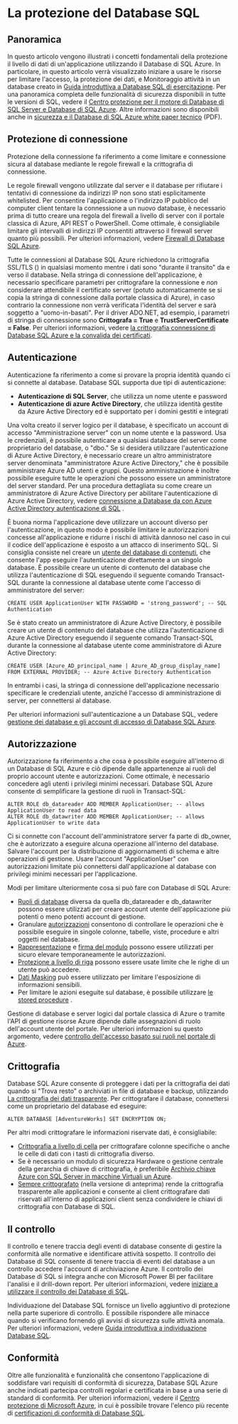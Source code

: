 <properties
   pageTitle="Cenni preliminari sulla protezione di Database SQL"
   description="Informazioni sulla sicurezza di Database SQL Azure e SQL Server, incluse le differenze tra nel cloud e SQL Server locale quando si tratta di autenticazione, autorizzazione, la protezione della connessione, sulla crittografia e conformità."
   services="sql-database"
   documentationCenter=""
   authors="tmullaney"
   manager="jhubbard"
   editor=""/>

<tags
   ms.service="sql-database"
   ms.devlang="NA"
   ms.topic="article"
   ms.tgt_pltfrm="NA"
   ms.workload="data-management"
   ms.date="06/09/2016"
   ms.author="thmullan;jackr"/>


# <a name="securing-your-sql-database"></a>La protezione del Database SQL

## <a name="overview"></a>Panoramica

In questo articolo vengono illustrati i concetti fondamentali della protezione il livello di dati di un'applicazione utilizzando il Database di SQL Azure. In particolare, in questo articolo verrà visualizzato iniziare a usare le risorse per limitare l'accesso, la protezione dei dati, e Monitoraggio attività in un database creato in [Guida introduttiva a Database SQL di esercitazione](sql-database-get-started.md). Per una panoramica completa delle funzionalità di sicurezza disponibili in tutte le versioni di SQL, vedere il [Centro protezione per il motore di Database di SQL Server e Database di SQL Azure](https://msdn.microsoft.com/library/bb510589). Altre informazioni sono disponibili anche in [sicurezza e il Database di SQL Azure white paper tecnico](https://download.microsoft.com/download/A/C/3/AC305059-2B3F-4B08-9952-34CDCA8115A9/Security_and_Azure_SQL_Database_White_paper.pdf) (PDF).

## <a name="connection-security"></a>Protezione di connessione

Protezione della connessione fa riferimento a come limitare e connessione sicura al database mediante le regole firewall e la crittografia di connessione.

Le regole firewall vengono utilizzate dal server e il database per rifiutare i tentativi di connessione da indirizzi IP non sono stati esplicitamente whitelisted. Per consentire l'applicazione o l'indirizzo IP pubblico del computer client tentare la connessione a un nuovo database, è necessario prima di tutto creare una regola del firewall a livello di server con il portale classica di Azure, API REST o PowerShell. Come ottimale, è consigliabile limitare gli intervalli di indirizzi IP consentiti attraverso il firewall server quanto più possibili. Per ulteriori informazioni, vedere [Firewall di Database SQL Azure](https://msdn.microsoft.com/library/ee621782).

Tutte le connessioni al Database SQL Azure richiedono la crittografia SSL/TLS () in qualsiasi momento mentre i dati sono "durante il transito" da e verso il database. Nella stringa di connessione dell'applicazione, è necessario specificare parametri per crittografare la connessione e *non* considerare attendibile il certificato server (potuto automaticamente se si copia la stringa di connessione dalla portale classica di Azure), in caso contrario la connessione non verrà verificata l'identità del server e sarà soggetto a "uomo-in-basati". Per il driver ADO.NET, ad esempio, i parametri di stringa di connessione sono **Crittografa = True** e **TrustServerCertificate = False**. Per ulteriori informazioni, vedere [la crittografia connessione di Database SQL Azure e la convalida dei certificati](https://msdn.microsoft.com/library/azure/ff394108#encryption).


## <a name="authentication"></a>Autenticazione

Autenticazione fa riferimento a come si provare la propria identità quando ci si connette al database. Database SQL supporta due tipi di autenticazione:

 - **Autenticazione di SQL Server**, che utilizza un nome utente e password
 - **Autenticazione di azure Active Directory**, che utilizza identità gestite da Azure Active Directory ed è supportato per i domini gestiti e integrati

Una volta creato il server logico per il database, è specificato un account di accesso "Amministrazione server" con un nome utente e la password. Usa le credenziali, è possibile autenticare a qualsiasi database del server come proprietario del database, o "dbo." Se si desidera utilizzare l'autenticazione di Azure Active Directory, è necessario creare un altro amministratore server denominata "amministratore Azure Active Directory," che è possibile amministrare Azure AD utenti e gruppi. Questo amministrazione è inoltre possibile eseguire tutte le operazioni che possono essere un amministratore del server standard. Per una procedura dettagliata su come creare un amministratore di Azure Active Directory per abilitare l'autenticazione di Azure Active Directory, vedere [connessione a Database da con Azure Active Directory autenticazione di SQL](sql-database-aad-authentication.md) .

È buona norma l'applicazione deve utilizzare un account diverso per l'autenticazione, in questo modo è possibile limitare le autorizzazioni concesse all'applicazione e ridurre i rischi di attività dannoso nel caso in cui il codice dell'applicazione è esposto a un attacco di inserimento SQL. Si consiglia consiste nel creare un [utente del database di contenuti](https://msdn.microsoft.com/library/ff929188), che consente l'app eseguire l'autenticazione direttamente a un singolo database. È possibile creare un utente di contenuto del database che utilizza l'autenticazione di SQL eseguendo il seguente comando Transact-SQL durante la connessione al database utente come l'accesso di amministratore del server:

```
CREATE USER ApplicationUser WITH PASSWORD = 'strong_password'; -- SQL Authentication
```

Se è stato creato un amministratore di Azure Active Directory, è possibile creare un utente di contenuto del database che utilizza l'autenticazione di Azure Active Directory eseguendo il seguente comando Transact-SQL durante la connessione al database utente come amministratore di Azure Active Directory:

```
CREATE USER [Azure_AD_principal_name | Azure_AD_group_display_name] FROM EXTERNAL PROVIDER; -- Azure Active Directory Authentication
```

In entrambi i casi, la stringa di connessione dell'applicazione necessario specificare le credenziali utente, anziché l'accesso di amministrazione di server, per connettersi al database.

Per ulteriori informazioni sull'autenticazione a un Database SQL, vedere [gestione dei database e gli account di accesso di Database SQL Azure](sql-database-manage-logins.md).


## <a name="authorization"></a>Autorizzazione
Autorizzazione fa riferimento a che cosa è possibile eseguire all'interno di un Database di SQL Azure e ciò dipende dalle appartenenze ai ruoli del proprio account utente e autorizzazioni. Come ottimale, è necessario concedere agli utenti i privilegi minimi necessari. Database SQL Azure consente di semplificare la gestione di ruoli in Transact-SQL:

```
ALTER ROLE db_datareader ADD MEMBER ApplicationUser; -- allows ApplicationUser to read data
ALTER ROLE db_datawriter ADD MEMBER ApplicationUser; -- allows ApplicationUser to write data
```

Ci si connette con l'account dell'amministratore server fa parte di db_owner, che è autorizzato a eseguire alcuna operazione all'interno del database. Salvare l'account per la distribuzione di aggiornamenti di schema e altre operazioni di gestione. Usare l'account "ApplicationUser" con autorizzazioni limitate più connettersi dall'applicazione al database con privilegi minimi necessari per l'applicazione.

Modi per limitare ulteriormente cosa si può fare con Database di SQL Azure:

* [Ruoli di database](https://msdn.microsoft.com/library/ms189121) diversa da quella db_datareader e db_datawriter possono essere utilizzati per creare account utente dell'applicazione più potenti o meno potenti account di gestione.
* Granulare [autorizzazioni](https://msdn.microsoft.com/library/ms191291) consentono di controllare le operazioni che è possibile eseguire in singole colonne, tabelle, viste, procedure e altri oggetti nel database.
* [Rappresentazione](https://msdn.microsoft.com/library/vstudio/bb669087) e [firma del modulo](https://msdn.microsoft.com/library/bb669102) possono essere utilizzati per sicuro elevare temporaneamente le autorizzazioni.
* [Protezione a livello di riga](https://msdn.microsoft.com/library/dn765131) possono essere usate limite che le righe di un utente può accedere.
* [Dati Masking](sql-database-dynamic-data-masking-get-started.md) può essere utilizzato per limitare l'esposizione di informazioni sensibili.
* Per limitare le azioni eseguite sul database, è possibile utilizzare [le stored procedure](https://msdn.microsoft.com/library/ms190782) .

Gestione di database e server logici dal portale classica di Azure o tramite l'API di gestione risorse Azure dipende dalle assegnazioni di ruolo dell'account utente del portale. Per ulteriori informazioni su questo argomento, vedere [controllo dell'accesso basato sui ruoli nel portale di Azure](../active-directory./role-based-access-control-configure.md).


## <a name="encryption"></a>Crittografia

Database SQL Azure consente di proteggere i dati per la crittografia dei dati quando si "Trova resto" o archiviati in file di database e backup, utilizzando [La crittografia dei dati trasparente](http://go.microsoft.com/fwlink/?LinkId=526242). Per crittografare il database, connettersi come un proprietario del database ed eseguire:

```
ALTER DATABASE [AdventureWorks] SET ENCRYPTION ON;
```

Per altri modi crittografare le informazioni riservate dati, è consigliabile:

* [Crittografia a livello di cella](https://msdn.microsoft.com/library/ms179331.aspx) per crittografare colonne specifiche o anche le celle di dati con i tasti di crittografia diverso.
* Se è necessario un modulo di sicurezza Hardware o gestione centrale della gerarchia di chiave di crittografia, è preferibile [Archivio chiave Azure con SQL Server in macchine Virtuali un Azure](http://blogs.technet.com/b/kv/archive/2015/01/12/using-the-key-vault-for-sql-server-encryption.aspx).
* [Sempre crittografato](https://msdn.microsoft.com/library/mt163865.aspx) (nella versione di anteprima) rende la crittografia trasparente alle applicazioni e consente ai client crittografare dati riservati all'interno di applicazioni client senza condividere le chiavi di crittografia con Database di SQL.

## <a name="auditing"></a>Il controllo

Il controllo e tenere traccia degli eventi di database consente di gestire la conformità alle normative e identificare attività sospetto. Il controllo dei Database di SQL consente di tenere traccia di eventi del database a un controllo accedere l'account di archiviazione Azure. Il controllo dei Database di SQL si integra anche con Microsoft Power BI per facilitare l'analisi e il drill-down report. Per ulteriori informazioni, vedere [iniziare a utilizzare il controllo dei Database di SQL](sql-database-auditing-get-started.md).

Individuazione del Database SQL fornisce un livello aggiuntivo di protezione nella parte superiore di controllo. È possibile rispondere alle minacce quando si verificano fornendo gli avvisi di sicurezza sulle attività anomala. Per ulteriori informazioni, vedere [Guida introduttiva a individuazione Database SQL](sql-database-threat-detection-get-started.md).  

## <a name="compliance"></a>Conformità

Oltre alle funzionalità e funzionalità che consentono l'applicazione di soddisfare vari requisiti di conformità di sicurezza, Database SQL Azure anche indicati partecipa controlli regolari e certificata in base a una serie di standard di conformità. Per ulteriori informazioni, vedere il [Centro protezione di Microsoft Azure](https://azure.microsoft.com/support/trust-center/), in cui è possibile trovare l'elenco più recente di [certificazioni di conformità di Database SQL](https://azure.microsoft.com/support/trust-center/services/).
